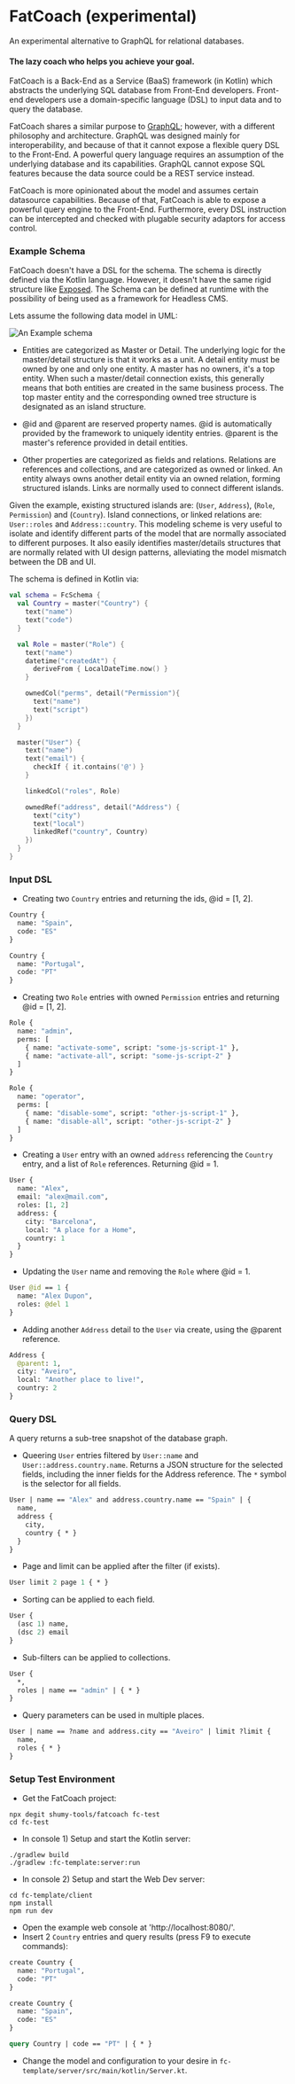 # FatCoach (experimental)
An experimental alternative to GraphQL for relational databases.

#### The lazy coach who helps you achieve your goal.
FatCoach is a Back-End as a Service (BaaS) framework (in Kotlin) which abstracts the underlying SQL database from Front-End developers.
Front-end developers use a domain-specific language (DSL) to input data and to query the database. 

FatCoach shares a similar purpose to [GraphQL](https://graphql.org); however, with a different philosophy and architecture. GraphQL was designed mainly for interoperability, and because of that it cannot expose a flexible query DSL to the Front-End. A powerful query language requires an assumption of the underlying database and its capabilities. GraphQL cannot expose SQL features because the data source could be a REST service instead.  

FatCoach is more opinionated about the model and assumes certain datasource capabilities. Because of that, FatCoach is able to expose a powerful query engine to the Front-End. Furthermore, every DSL instruction can be intercepted and checked with plugable security adaptors for access control.

### Example Schema
FatCoach doesn't have a DSL for the schema. The schema is directly defined via the Kotlin language. However, it doesn't have the same rigid structure like [Exposed](https://github.com/JetBrains/Exposed). The Schema can be defined at runtime with the possibility of being used as a framework for Headless CMS.

Lets assume the following data model in UML:

![An Example schema](./docs/Test.png)

* Entities are categorized as Master or Detail. The underlying logic for the master/detail structure is that it works as a unit. A detail entity must be owned by one and only one entity. A master has no owners, it's a top entity. When such a master/detail connection exists, this generally means that both entities are created in the same business process. The top master entity and the corresponding owned tree structure is designated as an island structure. 

* @id and @parent are reserved property names. @id is automatically provided by the framework to uniquely identity entries. @parent is the master's reference provided in detail entities.

* Other properties are categorized as fields and relations. Relations are references and collections, and are categorized as owned or linked. An entity always owns another detail entity via an owned relation, forming structured islands. Links are normally used to connect different islands.     

Given the example, existing structured islands are: (```User```, ```Address```), (```Role```, ```Permission```) and (```Country```). Island connections, or linked relations are: ```User::roles``` and ```Address::country```.
This modeling scheme is very useful to isolate and identify different parts of the model that are normally associated to different purposes. It also easily identifies master/details structures that are normally related with UI design patterns, alleviating the model mismatch between the DB and UI.

The schema is defined in Kotlin via:
```kotlin
val schema = FcSchema {
  val Country = master("Country") {
    text("name")
    text("code")
  }

  val Role = master("Role") {
    text("name")
    datetime("createdAt") {
      deriveFrom { LocalDateTime.now() }
    }

    ownedCol("perms", detail("Permission"){
      text("name")
      text("script")
    })
  }

  master("User") {
    text("name")
    text("email") {
      checkIf { it.contains('@') }
    }

    linkedCol("roles", Role)

    ownedRef("address", detail("Address") {
      text("city")
      text("local")
      linkedRef("country", Country)
    })
  }
}
```

### Input DSL
* Creating two ```Country``` entries and returning the ids, @id = [1, 2].
```graphql
Country {
  name: "Spain",
  code: "ES"
}

Country {
  name: "Portugal",
  code: "PT"
}
```

* Creating two ```Role``` entries with owned ```Permission``` entries and returning @id = [1, 2].
```graphql
Role {
  name: "admin",
  perms: [
    { name: "activate-some", script: "some-js-script-1" },
    { name: "activate-all", script: "some-js-script-2" }
  ]
}

Role {
  name: "operator",
  perms: [
    { name: "disable-some", script: "other-js-script-1" },
    { name: "disable-all", script: "other-js-script-2" }
  ]
}
```

* Creating a ```User``` entry with an owned ```address``` referencing the ```Country``` entry, and a list of ```Role``` references. Returning @id = 1.
```graphql
User {
  name: "Alex",
  email: "alex@mail.com",
  roles: [1, 2]
  address: {
    city: "Barcelona",
    local: "A place for a Home",
    country: 1
  }
}
```

* Updating the ```User``` name and removing the ```Role``` where @id = 1.
```graphql
User @id == 1 {
  name: "Alex Dupon",
  roles: @del 1
}
```

* Adding another ```Address``` detail to the ```User``` via create, using the @parent reference.
```graphql
Address {
  @parent: 1,
  city: "Aveiro",
  local: "Another place to live!",
  country: 2
}
```

### Query DSL
A query returns a sub-tree snapshot of the database graph. 

* Queering ```User``` entries filtered by ```User::name``` and ```User::address.country.name```. Returns a JSON structure for the selected fields, including the inner fields for the Address reference. The ```*``` symbol is the selector for all fields. 
```graphql
User | name == "Alex" and address.country.name == "Spain" | {
  name,
  address {
    city,
    country { * }
  }
}
```

* Page and limit can be applied after the filter (if exists).
```graphql
User limit 2 page 1 { * }
```

* Sorting can be applied to each field.
```graphql
User {
  (asc 1) name,
  (dsc 2) email
}
```

* Sub-filters can be applied to collections.
```graphql
User {
  *,
  roles | name == "admin" | { * }
}
```

* Query parameters can be used in multiple places.
```graphql
User | name == ?name and address.city == "Aveiro" | limit ?limit {
  name,
  roles { * }
}
```

### Setup Test Environment
* Get the FatCoach project:
```
npx degit shumy-tools/fatcoach fc-test
cd fc-test
```

* In console 1) Setup and start the Kotlin server:
```
./gradlew build
./gradlew :fc-template:server:run
```

* In console 2) Setup and start the Web Dev server:
```
cd fc-template/client
npm install
npm run dev
```

* Open the example web console at 'http://localhost:8080/'.
* Insert 2 ```Country``` entries and query results (press F9 to execute commands):
```graphql
create Country {
  name: "Portugal",
  code: "PT"
}
```

```graphql
create Country {
  name: "Spain",
  code: "ES"
}
```

```graphql
query Country | code == "PT" | { * }
```

* Change the model and configuration to your desire in ```fc-template/server/src/main/kotlin/Server.kt```.
